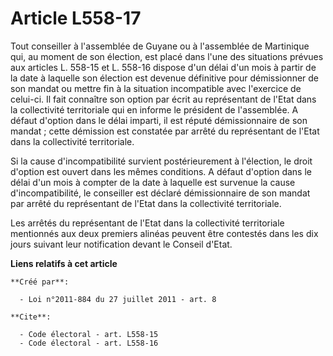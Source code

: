 # Article L558-17

Tout conseiller à l'assemblée de Guyane ou à l'assemblée de Martinique qui, au moment de son élection, est placé dans l'une
des situations prévues aux articles L. 558-15 et L. 558-16 dispose d'un délai d'un mois à partir de la date à laquelle son
élection est devenue définitive pour démissionner de son mandat ou mettre fin à la situation incompatible avec l'exercice de
celui-ci. Il fait connaître son option par écrit au représentant de l'Etat dans la collectivité territoriale qui en informe
le président de l'assemblée. A défaut d'option dans le délai imparti, il est réputé démissionnaire de son mandat ; cette
démission est constatée par arrêté du représentant de l'Etat dans la collectivité territoriale. 

Si la cause d'incompatibilité survient postérieurement à l'élection, le droit d'option est ouvert dans les mêmes conditions.
A défaut d'option dans le délai d'un mois à compter de la date à laquelle est survenue la cause d'incompatibilité, le
conseiller est déclaré démissionnaire de son mandat par arrêté du représentant de l'Etat dans la collectivité territoriale. 

Les arrêtés du représentant de l'Etat dans la collectivité territoriale mentionnés aux deux premiers alinéas peuvent être
contestés dans les dix jours suivant leur notification devant le Conseil d'Etat.

**Liens relatifs à cet article**

	**Créé par**:

	  - Loi n°2011-884 du 27 juillet 2011 - art. 8

	**Cite**:

	  - Code électoral - art. L558-15
	  - Code électoral - art. L558-16
